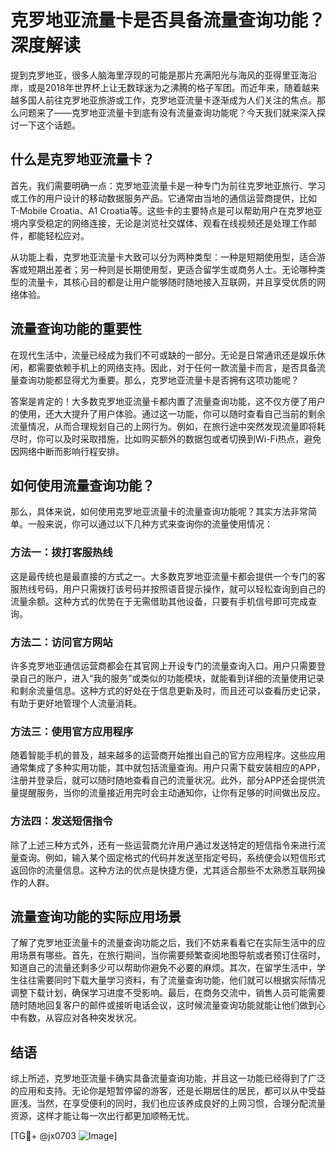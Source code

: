 # 克罗地亚流量卡是否具备流量查询功能？深度解读

提到克罗地亚，很多人脑海里浮现的可能是那片充满阳光与海风的亚得里亚海沿岸，或是2018年世界杯上让无数球迷为之沸腾的格子军团。而近年来，随着越来越多国人前往克罗地亚旅游或工作，克罗地亚流量卡逐渐成为人们关注的焦点。那么问题来了——克罗地亚流量卡到底有没有流量查询功能呢？今天我们就来深入探讨一下这个话题。

## 什么是克罗地亚流量卡？

首先，我们需要明确一点：克罗地亚流量卡是一种专门为前往克罗地亚旅行、学习或工作的用户设计的移动数据服务产品。它通常由当地的通信运营商提供，比如T-Mobile Croatia、A1 Croatia等。这些卡的主要特点是可以帮助用户在克罗地亚境内享受稳定的网络连接，无论是浏览社交媒体、观看在线视频还是处理工作邮件，都能轻松应对。

从功能上看，克罗地亚流量卡大致可以分为两种类型：一种是短期使用型，适合游客或短期出差者；另一种则是长期使用型，更适合留学生或商务人士。无论哪种类型的流量卡，其核心目的都是让用户能够随时随地接入互联网，并且享受优质的网络体验。

## 流量查询功能的重要性

在现代生活中，流量已经成为我们不可或缺的一部分。无论是日常通讯还是娱乐休闲，都需要依赖手机上的网络支持。因此，对于任何一款流量卡而言，是否具备流量查询功能都显得尤为重要。那么，克罗地亚流量卡是否拥有这项功能呢？

答案是肯定的！大多数克罗地亚流量卡都内置了流量查询功能，这不仅方便了用户的使用，还大大提升了用户体验。通过这一功能，你可以随时查看自己当前的剩余流量情况，从而合理规划自己的上网行为。例如，在旅行途中突然发现流量即将耗尽时，你可以及时采取措施，比如购买额外的数据包或者切换到Wi-Fi热点，避免因网络中断而影响行程安排。

## 如何使用流量查询功能？

那么，具体来说，如何使用克罗地亚流量卡的流量查询功能呢？其实方法非常简单。一般来说，你可以通过以下几种方式来查询你的流量使用情况：

### 方法一：拨打客服热线
这是最传统也是最直接的方式之一。大多数克罗地亚流量卡都会提供一个专门的客服热线号码，用户只需拨打该号码并按照语音提示操作，就可以轻松查询到自己的流量余额。这种方式的优势在于无需借助其他设备，只要有手机信号即可完成查询。

### 方法二：访问官方网站
许多克罗地亚通信运营商都会在其官网上开设专门的流量查询入口。用户只需要登录自己的账户，进入“我的服务”或类似的功能模块，就能看到详细的流量使用记录和剩余流量信息。这种方式的好处在于信息更新及时，而且还可以查看历史记录，有助于更好地管理个人流量消耗。

### 方法三：使用官方应用程序
随着智能手机的普及，越来越多的运营商开始推出自己的官方应用程序。这些应用通常集成了多种实用功能，其中就包括流量查询。用户只需下载安装相应的APP，注册并登录后，就可以随时随地查看自己的流量状况。此外，部分APP还会提供流量提醒服务，当你的流量接近用完时会主动通知你，让你有足够的时间做出反应。

### 方法四：发送短信指令
除了上述三种方式外，还有一些运营商允许用户通过发送特定的短信指令来进行流量查询。例如，输入某个固定格式的代码并发送至指定号码，系统便会以短信形式返回你的流量信息。这种方法的优点是快捷方便，尤其适合那些不太熟悉互联网操作的人群。

## 流量查询功能的实际应用场景

了解了克罗地亚流量卡的流量查询功能之后，我们不妨来看看它在实际生活中的应用场景有哪些。首先，在旅行期间，当你需要频繁查阅地图导航或者预订住宿时，知道自己的流量还剩多少可以帮助你避免不必要的麻烦。其次，在留学生活中，学生往往需要同时下载大量学习资料，有了流量查询功能，他们就可以根据实际情况调整下载计划，确保学习进度不受影响。最后，在商务交流中，销售人员可能需要随时随地回复客户的邮件或接听电话会议，这时候流量查询功能就能让他们做到心中有数，从容应对各种突发状况。

## 结语

综上所述，克罗地亚流量卡确实具备流量查询功能，并且这一功能已经得到了广泛的应用和支持。无论你是短暂停留的游客，还是长期居住的居民，都可以从中受益匪浅。当然，在享受便利的同时，我们也应该养成良好的上网习惯，合理分配流量资源，这样才能让每一次出行都更加顺畅无忧。

[TG💪+ @jx0703 ![Image](https://github.com/user-attachments/assets/dbca1d08-cadb-493c-b0ec-ad6f7a83f270)]